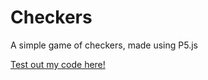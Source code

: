 # Checkers

A simple game of checkers, made using P5.js

[Test out my code here!](https://an-ders.github.io/Checkers/)
